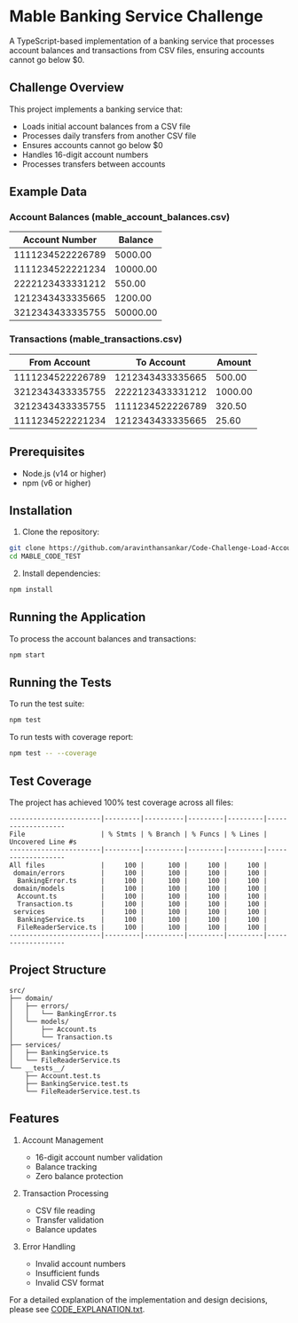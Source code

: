 # Mable Banking Service Challenge

A TypeScript-based implementation of a banking service that processes account balances and transactions from CSV files, ensuring accounts cannot go below $0.

## Challenge Overview

This project implements a banking service that:
- Loads initial account balances from a CSV file
- Processes daily transfers from another CSV file
- Ensures accounts cannot go below $0
- Handles 16-digit account numbers
- Processes transfers between accounts

## Example Data

### Account Balances (mable_account_balances.csv)
| Account Number      | Balance  |
|---------------------|----------|
| 1111234522226789    | 5000.00  |
| 1111234522221234    | 10000.00 |
| 2222123433331212    | 550.00   |
| 1212343433335665    | 1200.00  |
| 3212343433335755    | 50000.00 |

### Transactions (mable_transactions.csv)
| From Account        | To Account          | Amount  |
|---------------------|---------------------|---------|
| 1111234522226789    | 1212343433335665    | 500.00  |
| 3212343433335755    | 2222123433331212    | 1000.00 |
| 3212343433335755    | 1111234522226789    | 320.50  |
| 1111234522221234    | 1212343433335665    | 25.60   |

## Prerequisites

- Node.js (v14 or higher)
- npm (v6 or higher)

## Installation

1. Clone the repository:
```bash
git clone https://github.com/aravinthansankar/Code-Challenge-Load-Account-Balances.git
cd MABLE_CODE_TEST
```

2. Install dependencies:
```bash
npm install
```

## Running the Application

To process the account balances and transactions:
```bash
npm start
```

## Running the Tests

To run the test suite:
```bash
npm test
```

To run tests with coverage report:
```bash
npm test -- --coverage
```

## Test Coverage

The project has achieved 100% test coverage across all files:

```
-----------------------|---------|----------|---------|---------|-------------------
File                   | % Stmts | % Branch | % Funcs | % Lines | Uncovered Line #s
-----------------------|---------|----------|---------|---------|-------------------
All files              |     100 |      100 |     100 |     100 |
 domain/errors         |     100 |      100 |     100 |     100 |
  BankingError.ts      |     100 |      100 |     100 |     100 |
 domain/models         |     100 |      100 |     100 |     100 |
  Account.ts           |     100 |      100 |     100 |     100 |
  Transaction.ts       |     100 |      100 |     100 |     100 |
 services              |     100 |      100 |     100 |     100 |
  BankingService.ts    |     100 |      100 |     100 |     100 |
  FileReaderService.ts |     100 |      100 |     100 |     100 |
-----------------------|---------|----------|---------|---------|-------------------
```

## Project Structure

```
src/
├── domain/
│   ├── errors/
│   │   └── BankingError.ts
│   └── models/
│       ├── Account.ts
│       └── Transaction.ts
├── services/
│   ├── BankingService.ts
│   └── FileReaderService.ts
└── __tests__/
    ├── Account.test.ts
    ├── BankingService.test.ts
    └── FileReaderService.test.ts
```

## Features

1. Account Management
   - 16-digit account number validation
   - Balance tracking
   - Zero balance protection

2. Transaction Processing
   - CSV file reading
   - Transfer validation
   - Balance updates

3. Error Handling
   - Invalid account numbers
   - Insufficient funds
   - Invalid CSV format

For a detailed explanation of the implementation and design decisions, please see [CODE_EXPLANATION.txt](./CODE_EXPLANATION.txt).
